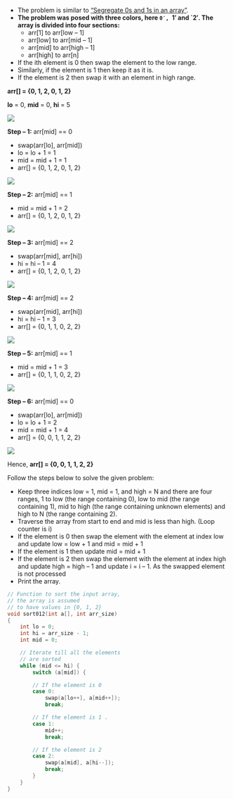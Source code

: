 - The problem is similar to [“Segregate 0s and 1s in an array”](https://www.geeksforgeeks.org/segregate-0s-and-1s-in-an-array-by-traversing-array-once/).
- __The problem was posed with three colors, here `0′, `1′ and `2′. The array is divided into four sections:__ 
    - arr[1] to arr[low – 1]
    - arr[low] to arr[mid – 1]
    - arr[mid] to arr[high – 1]
    - arr[high] to arr[n]
- If the ith element is 0 then swap the element to the low range.
- Similarly, if the element is 1 then keep it as it is.
- If the element is 2 then swap it with an element in high range.

****arr[] = {0, 1, 2, 0, 1, 2}****

****lo**** = 0, ****mid**** = 0, ****hi**** = 5

![](https://media.geeksforgeeks.org/wp-content/uploads/20220804130128/0th.png)

****Step – 1:**** arr[mid] == 0

- swap(arr[lo], arr[mid])
- lo = lo + 1 = 1
- mid = mid + 1 = 1
- arr[] = {0, 1, 2, 0, 1, 2}

![](https://media.geeksforgeeks.org/wp-content/uploads/20220804130128/1st.png)

****Step – 2:**** arr[mid] == 1

- mid = mid + 1 = 2
- arr[] = {0, 1, 2, 0, 1, 2}

![](https://media.geeksforgeeks.org/wp-content/uploads/20220804131120/2nd.png)

****Step – 3:**** arr[mid] == 2

- swap(arr[mid], arr[hi])
- hi = hi – 1 = 4
- arr[] = {0, 1, 2, 0, 1, 2}

![](https://media.geeksforgeeks.org/wp-content/uploads/20220804131121/3rd.png)

****Step – 4:**** arr[mid] == 2

- swap(arr[mid], arr[hi])
- hi = hi – 1 = 3
- arr[] = {0, 1, 1, 0, 2, 2}

![](https://media.geeksforgeeks.org/wp-content/uploads/20220804131121/4th.png)

****Step – 5:**** arr[mid] == 1

- mid = mid + 1 = 3
- arr[] = {0, 1, 1, 0, 2, 2}

![](https://media.geeksforgeeks.org/wp-content/uploads/20220804131121/5th.png)

****Step – 6:**** arr[mid] == 0

- swap(arr[lo], arr[mid])
- lo = lo + 1 = 2
- mid = mid + 1 = 4
- arr[] = {0, 0, 1, 1, 2, 2}

![](https://media.geeksforgeeks.org/wp-content/uploads/20220804131121/6th.png)

Hence, ****arr[] = {0, 0, 1, 1, 2, 2}****

Follow the steps below to solve the given problem:

- Keep three indices low = 1, mid = 1, and high = N and there are four ranges, 1 to low (the range containing 0), low to mid (the range containing 1), mid to high (the range containing unknown elements) and high to N (the range containing 2).
- Traverse the array from start to end and mid is less than high. (Loop counter is i)
- If the element is 0 then swap the element with the element at index low and update low = low + 1 and mid = mid + 1
- If the element is 1 then update mid = mid + 1
- If the element is 2 then swap the element with the element at index high and update high = high – 1 and update i = i – 1. As the swapped element is not processed
- Print the array.

```cpp
// Function to sort the input array,
// the array is assumed
// to have values in {0, 1, 2}
void sort012(int a[], int arr_size)
{
	int lo = 0;
	int hi = arr_size - 1;
	int mid = 0;

	// Iterate till all the elements
	// are sorted
	while (mid <= hi) {
		switch (a[mid]) {

		// If the element is 0
		case 0:
			swap(a[lo++], a[mid++]);
			break;

		// If the element is 1 .
		case 1:
			mid++;
			break;

		// If the element is 2
		case 2:
			swap(a[mid], a[hi--]);
			break;
		}
	}
}
